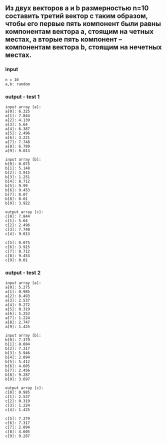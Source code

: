 ## Из двух векторов a и b размерностью n=10 составить третий вектор c таким образом, чтобы его первые пять компонент были равны компонентам вектора a, стоящим на четных местах, а вторые пять компонент – компонентам вектора b, стоящим на нечетных местах.

### input
```
n = 10
a,b: random
```

### output - test 1
```
input array [a]: 
a[0]: 6.325
a[1]: 7.844
a[2]: 4.139
a[3]: 5.64
a[4]: 6.387
a[5]: 2.496
a[6]: 3.221
a[7]: 7.748
a[8]: 6.789
a[9]: 9.013

input array [b]: 
b[0]: 0.075
b[1]: 5.148
b[2]: 3.915
b[3]: 1.251
b[4]: 8.712
b[5]: 9.99
b[6]: 9.453
b[7]: 8.07
b[8]: 0.01
b[9]: 3.922

output array [c]: 
c[0]: 7.844
c[1]: 5.64
c[2]: 2.496
c[3]: 7.748
c[4]: 9.013

c[5]: 0.075
c[6]: 3.915
c[7]: 8.712
c[8]: 9.453
c[9]: 0.01
```

### output - test 2
```
input array [a]: 
a[0]: 5.275
a[1]: 0.985
a[2]: 8.493
a[3]: 2.537
a[4]: 9.272
a[5]: 0.319
a[6]: 5.253
a[7]: 1.224
a[8]: 2.747
a[9]: 1.425

input array [b]: 
b[0]: 7.379
b[1]: 8.084
b[2]: 7.317
b[3]: 5.946
b[4]: 2.094
b[5]: 5.412
b[6]: 4.605
b[7]: 2.456
b[8]: 9.287
b[9]: 3.697

output array [c]: 
c[0]: 0.985
c[1]: 2.537
c[2]: 0.319
c[3]: 1.224
c[4]: 1.425

c[5]: 7.379
c[6]: 7.317
c[7]: 2.094
c[8]: 4.605
c[9]: 9.287
```